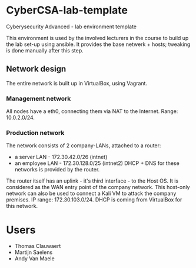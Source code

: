 # CyberCSA-lab-template
Cyberysecurity Advanced - lab environment template

This environment is used by the involved lecturers in the course to build up the lab set-up using ansible. 
It provides the base netwerk + hosts; tweaking is done manually after this step.

## Network design
The entire network is built up in VirtualBox, using Vagrant.

### Management network
All nodes have a eth0, connecting them via NAT to the Internet. Range: 10.0.2.0/24.

### Production network
The network consists of 2 company-LANs, attached to a router:
* a server LAN - 172.30.42.0/26 (intnet)
* an employee LAN - 172.30.128.0/25 (intnet2)
DHCP + DNS for these networks is provided by the router.

The router itself has an uplink - it's third interface - to the Host OS. It is considered as the WAN entry point of the company network. 
This host-only network can also be used to connect a Kali VM to attack the company premises.
IP range: 172.30.103.0/24. DHCP is coming from VirtualBox for this network.

# Users
* Thomas Clauwaert
* Martijn Saelens
* Andy Van Maele
